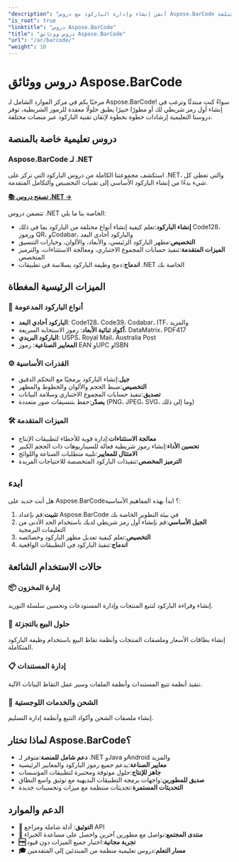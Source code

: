 ```yaml
---
"description": "أتقن إنشاء وإدارة الباركود مع دروس Aspose.BarCode الشاملة. تعلم كيفية إنشاء الباركود وتخصيصه ودمجه عبر منصات مختلفة."
"is_root": true
"linktitle": "دروس Aspose.BarCode"
"title": "دروس ووثائق Aspose.BarCode"
"url": "/ar/barcode/"
"weight": 10
---
```


# دروس ووثائق Aspose.BarCode

مرحبًا بكم في مركز الموارد الشامل لـ Aspose.BarCode! سواءً كنت مبتدئًا وترغب في إنشاء أول رمز شريطي لك أو مطورًا خبيرًا يطبق حلولًا معقدة للرموز الشريطية، توفر دروسنا التعليمية إرشادات خطوة بخطوة لإتقان تقنية الباركود عبر منصات مختلفة.

## دروس تعليمية خاصة بالمنصة

### Aspose.BarCode لـ .NET
استكشف مجموعتنا الكاملة من دروس الباركود التي تركز على .NET، والتي تغطي كل شيء بدءًا من إنشاء الباركود الأساسي إلى تقنيات التخصيص والتكامل المتقدمة.

**[📚 تصفح دروس .NET →](/barcode/net/)**

تتضمن دروس .NET الخاصة بنا ما يلي:
- **إنشاء الباركود**:تعلم كيفية إنشاء أنواع مختلفة من الباركود بما في ذلك Code128، ورموز QR، وCodabar، والباركود أحادي البعد
- **التخصيص**:مظهر الباركود الرئيسي، والأبعاد، والألوان، وخيارات التنسيق
- **الميزات المتقدمة**:تنفيذ حسابات المجموع الاختباري، ومعالجة الاستثناءات، والترميز المتخصص
- **اندماج**:دمج وظيفة الباركود بسلاسة في تطبيقات .NET الخاصة بك

## الميزات الرئيسية المغطاة

### 🎯 **أنواع الباركود المدعومة**
- **الباركود أحادي البعد**: Code128، Code39، Codabar، ITF، والمزيد
- **أكواد ثنائية الأبعاد**: رموز الاستجابة السريعة، DataMatrix، PDF417
- **الباركود البريدي**: USPS، Royal Mail، Australia Post
- **المعايير الصناعية**: رموز EAN وUPC وISBN

### ⚙️ **القدرات الأساسية**
- **جيل**:إنشاء الباركود برمجيًا مع التحكم الدقيق
- **التخصيص**:ضبط الحجم والألوان والخطوط والمظهر
- **تصديق**:تنفيذ حسابات المجموع الاختباري وسلامة البيانات
- **يصدّر**:حفظ بتنسيقات صور متعددة (PNG، JPEG، SVG، وما إلى ذلك)

### 🛠️ **الميزات المتقدمة**
- **معالجة الاستثناءات**:إدارة قوية للأخطاء لتطبيقات الإنتاج
- **تحسين الأداء**:إنشاء رموز شريطية فعالة للسيناريوهات ذات الحجم الكبير
- **الامتثال للمعايير**:تلبية متطلبات الصناعة واللوائح
- **الترميز المخصص**:تنفيذات الباركود المتخصصة للاحتياجات الفريدة

## ابدء

هل أنت جديد على Aspose.BarCode؟ ابدأ بهذه المفاهيم الأساسية:

1. **تثبيت**:قم بإعداد Aspose.BarCode في بيئة التطوير الخاصة بك
2. **الجيل الأساسي**:قم بإنشاء أول رمز شريطي لديك باستخدام الحد الأدنى من التعليمات البرمجية
3. **التخصيص**:تعلم كيفية تعديل مظهر الباركود وخصائصه
4. **اندماج**:تنفيذ الباركود في التطبيقات الواقعية

## حالات الاستخدام الشائعة

### 📦 **إدارة المخزون**
إنشاء وقراءة الباركود لتتبع المنتجات وإدارة المستودعات وتحسين سلسلة التوريد.

### 🏪 **حلول البيع بالتجزئة**
إنشاء بطاقات الأسعار وملصقات المنتجات وأنظمة نقاط البيع باستخدام وظيفة الباركود المتكاملة.

### 📋 **إدارة المستندات**
تنفيذ أنظمة تتبع المستندات وأنظمة الملفات وسير عمل التقاط البيانات الآلية.

### 🚚 **الشحن والخدمات اللوجستية**
إنشاء ملصقات الشحن وأكواد التتبع وأنظمة إدارة التسليم.

## لماذا تختار Aspose.BarCode؟

- **دعم شامل للمنصة**:متوفر لـ .NET وJava وAndroid والمزيد
- **معايير الصناعة**:يدعم جميع رموز الباركود والمعايير الرئيسية
- **جاهز للإنتاج**:حلول موثوقة ومختبرة لتطبيقات المؤسسات
- **صديق للمطورين**:واجهات برمجة التطبيقات البديهية مع توثيق واسع النطاق
- **التحديثات المستمرة**:تحديثات منتظمة مع ميزات وتحسينات جديدة

## الدعم والموارد

- **📖 التوثيق**: أدلة شاملة ومراجع API
- **💬 منتدى المجتمع**:تواصل مع مطورين آخرين واحصل على مساعدة الخبراء
- **🆓 تجربة مجانية**:اختبار جميع الميزات دون قيود
- **🎓 مسار التعلم**:دروس تعليمية منظمة من المبتدئين إلى المتقدمين